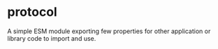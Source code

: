 # protocol

A simple ESM module exporting few properties for other application or library code to import and use.
